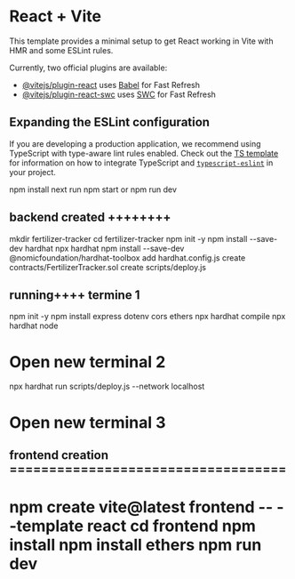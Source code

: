 # React + Vite

This template provides a minimal setup to get React working in Vite with HMR and some ESLint rules.

Currently, two official plugins are available:

- [@vitejs/plugin-react](https://github.com/vitejs/vite-plugin-react/blob/main/packages/plugin-react) uses [Babel](https://babeljs.io/) for Fast Refresh
- [@vitejs/plugin-react-swc](https://github.com/vitejs/vite-plugin-react/blob/main/packages/plugin-react-swc) uses [SWC](https://swc.rs/) for Fast Refresh

## Expanding the ESLint configuration

If you are developing a production application, we recommend using TypeScript with type-aware lint rules enabled. Check out the [TS template](https://github.com/vitejs/vite/tree/main/packages/create-vite/template-react-ts) for information on how to integrate TypeScript and [`typescript-eslint`](https://typescript-eslint.io) in your project.





npm install
next run 
npm start or npm run dev



## backend  created ++++++++

mkdir fertilizer-tracker
cd fertilizer-tracker
npm init -y
npm install --save-dev hardhat
npx hardhat
npm install --save-dev @nomicfoundation/hardhat-toolbox
add hardhat.config.js
create contracts/FertilizerTracker.sol
create scripts/deploy.js
## running++++  termine 1
npm init -y
npm install express dotenv cors ethers
npx hardhat compile
npx hardhat node
# Open new terminal 2
npx hardhat run scripts/deploy.js --network localhost

# Open new terminal 3

## frontend creation ===================================

npm create vite@latest frontend -- --template react
cd frontend
npm install
npm install ethers
npm run dev
=================================


